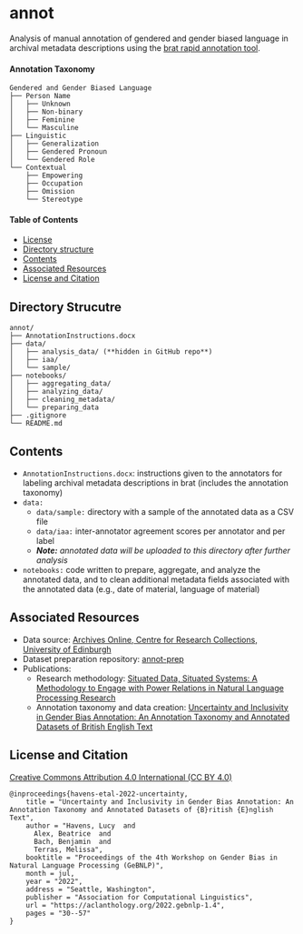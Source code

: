 # annot

Analysis of manual annotation of gendered and gender biased language in archival metadata descriptions using the [brat rapid annotation tool](https://brat.nlplab.org).

#### Annotation Taxonomy
```
Gendered and Gender Biased Language
├── Person Name
│   ├── Unknown
│   ├── Non-binary
│   ├── Feminine
│   └── Masculine
├── Linguistic
│   ├── Generalization
│   ├── Gendered Pronoun
│   └── Gendered Role
└── Contextual
    ├── Empowering
    ├── Occupation
    ├── Omission
    └── Stereotype
```

#### Table of Contents
* [License](#license)
* [Directory structure](#directory-structure)
* [Contents](#contents)
* [Associated Resources](#associated-resources)
* [License and Citation](#license-and-citation)

## Directory Strucutre
```
annot/
├── AnnotationInstructions.docx
├── data/  
│   ├── analysis_data/ (**hidden in GitHub repo**)
│   ├── iaa/
│   └── sample/
├── notebooks/
│   ├── aggregating_data/
│   ├── analyzing_data/
│   ├── cleaning_metadata/
│   └── preparing_data
├── .gitignore
└── README.md
```

## Contents

* `AnnotationInstructions.docx`: instructions given to the annotators for labeling archival metadata descriptions in brat (includes the annotation taxonomy)
* `data:`
  * `data/sample:` directory with a sample of the annotated data as a CSV file
  * `data/iaa:` inter-annotator agreement scores per annotator and per label
  * ***Note:** annotated data *will be* uploaded to this directory after further analysis*
* `notebooks:` code written to prepare, aggregate, and analyze the annotated data, and to clean additional metadata fields associated with the annotated data (e.g., date of material, language of material)

## Associated Resources

* Data source: [Archives Online, Centre for Research Collections, University of Edinburgh](archives.collections.ed.ac.uk)
* Dataset preparation repository: [annot-prep](https://github.com/thegoose20/annot-prep)
* Publications:
  * Research methodology: [Situated Data, Situated Systems: A Methodology to Engage with Power Relations in Natural Language Processing Research](https://aclanthology.org/2020.gebnlp-1.10/)
  * Annotation taxonomy and data creation: [Uncertainty and Inclusivity in Gender Bias Annotation: An Annotation Taxonomy and Annotated Datasets of British English Text](https://aclanthology.org/2022.gebnlp-1.4/)

## License and Citation
[Creative Commons Attribution 4.0 International (CC BY 4.0)](https://creativecommons.org/licenses/by/4.0/)

```
@inproceedings{havens-etal-2022-uncertainty,
    title = "Uncertainty and Inclusivity in Gender Bias Annotation: An Annotation Taxonomy and Annotated Datasets of {B}ritish {E}nglish Text",
    author = "Havens, Lucy  and
      Alex, Beatrice  and
      Bach, Benjamin  and
      Terras, Melissa",
    booktitle = "Proceedings of the 4th Workshop on Gender Bias in Natural Language Processing (GeBNLP)",
    month = jul,
    year = "2022",
    address = "Seattle, Washington",
    publisher = "Association for Computational Linguistics",
    url = "https://aclanthology.org/2022.gebnlp-1.4",
    pages = "30--57"
}
```
